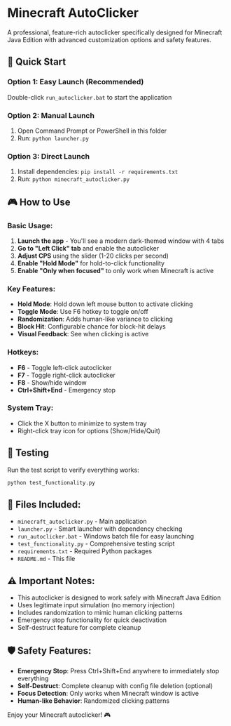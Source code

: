 # Minecraft AutoClicker

A professional, feature-rich autoclicker specifically designed for Minecraft Java Edition with advanced customization options and safety features.

## 🚀 Quick Start

### Option 1: Easy Launch (Recommended)
Double-click `run_autoclicker.bat` to start the application

### Option 2: Manual Launch
1. Open Command Prompt or PowerShell in this folder
2. Run: `python launcher.py`

### Option 3: Direct Launch
1. Install dependencies: `pip install -r requirements.txt`
2. Run: `python minecraft_autoclicker.py`

## 🎮 How to Use

### Basic Usage:
1. **Launch the app** - You'll see a modern dark-themed window with 4 tabs
2. **Go to "Left Click" tab** and enable the autoclicker
3. **Adjust CPS** using the slider (1-20 clicks per second)
4. **Enable "Hold Mode"** for hold-to-click functionality
5. **Enable "Only when focused"** to only work when Minecraft is active

### Key Features:
- **Hold Mode**: Hold down left mouse button to activate clicking
- **Toggle Mode**: Use F6 hotkey to toggle on/off
- **Randomization**: Adds human-like variance to clicking
- **Block Hit**: Configurable chance for block-hit delays
- **Visual Feedback**: See when clicking is active

### Hotkeys:
- **F6** - Toggle left-click autoclicker
- **F7** - Toggle right-click autoclicker  
- **F8** - Show/hide window
- **Ctrl+Shift+End** - Emergency stop

### System Tray:
- Click the X button to minimize to system tray
- Right-click tray icon for options (Show/Hide/Quit)

## 🔧 Testing

Run the test script to verify everything works:
```bash
python test_functionality.py
```

## 📁 Files Included:
- `minecraft_autoclicker.py` - Main application
- `launcher.py` - Smart launcher with dependency checking
- `run_autoclicker.bat` - Windows batch file for easy launching
- `test_functionality.py` - Comprehensive testing script
- `requirements.txt` - Required Python packages
- `README.md` - This file

## ⚠️ Important Notes:
- This autoclicker is designed to work safely with Minecraft Java Edition
- Uses legitimate input simulation (no memory injection)
- Includes randomization to mimic human clicking patterns
- Emergency stop functionality for quick deactivation
- Self-destruct feature for complete cleanup

## 🛡️ Safety Features:
- **Emergency Stop**: Press Ctrl+Shift+End anywhere to immediately stop everything
- **Self-Destruct**: Complete cleanup with config file deletion (optional)
- **Focus Detection**: Only works when Minecraft window is active
- **Human-like Behavior**: Randomized clicking patterns

Enjoy your Minecraft autoclicker! 🎮
